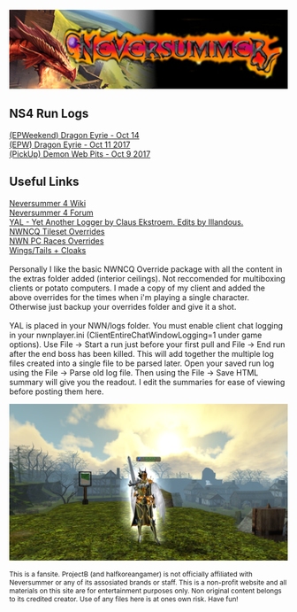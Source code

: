 <html>
<body>
<p><a target="_blank" href="http://www.nsrealm.com"><img src="NS.png"></a></p>
<h2>NS4 Run Logs</h2>

<p><a target="_blank" href="(EPWeekend)DEOct14.html">(EPWeekend) Dragon Eyrie - Oct 14 </a><br>
<a target="_blank" href="(EPW)DragonEyrieOct11.html">(EPW) Dragon Eyrie - Oct 11 2017</a><br>
<a target="_blank" href="(Random)DWPOct9.html">(PickUp) Demon Web Pits - Oct 9 2017</a></p>

<h2>Useful Links</h2>

<p><a target="_blank" href="http://www.nsrealm.com/ns4wiki/index.php?title=Main_Page">Neversummer 4 Wiki</a><br>
<a target="_blank" href="http://www.nsrealm.com/public/ns/viewforum.php?f=139">Neversummer 4 Forum</a><br>
<a target="_blank" href="http://docs.google.com/leaf?id=0B-1YYCjvNejCNzQyMzBhMGYtNGUwZi00OWM1LWFmZmUtZmJjZDhhZGY2ZTQ2&hl=en"> YAL - Yet Another Logger by Claus Ekstroem. Edits by Illandous. </a><br>
<a target="_blank" href="https://neverwintervault.org/project/nwn1/hakpak/tileset/nwncq-project">NWNCQ Tileset Overrides</a><br>
<a target="_blank" href="https://neverwintervault.org/project/nwn1/hakpak/original-hakpak/gunners-body-rebuildretexture-male-female-all-races-phenos">NWN PC Races Overrides</a><br>
<a target="_blank" href="https://neverwintervault.org/project/nwn1/hakpak/fix-wings-tails">Wings/Tails + Cloaks</a><br><br>
Personally I like the basic NWNCQ Override package with all the content in the extras folder added (interior ceilings). Not reccomended for multiboxing clients or potato computers. I made a copy of my client and added the above overrides for the times when i'm playing a single character. Otherwise just backup your overrides folder and give it a shot.<br><br>
YAL is placed in your NWN/logs folder. You must enable client chat logging in your nwnplayer.ini (ClientEntireChatWindowLogging=1 under game options). Use File -> Start a run just before your first pull and File -> End run after the end boss has been killed. This will add together the multiple log files created into a single file to be parsed later. Open your saved run log using the File -> Parse old log file. Then using the File -> Save HTML summary will give you the readout. I edit the summaries for ease of viewing before posting them here.</p>

<p><a target="_blank" href="Beatrix2.png"><img src="Beatrix2.png"></a></p>
<p style="font-size:12px">This is a fansite. ProjectB (and halfkoreangamer) is not officially affiliated with Neversummer or any of its assosiated brands or staff. This is a non-profit website and all materials on this site are for entertainment purposes only. Non original content belongs to its credited creator. Use of any files here is at ones own risk. Have fun!</p>
</body>
</html>
